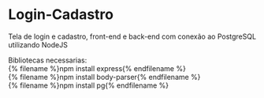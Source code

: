 # Login-Cadastro
Tela de login e cadastro, front-end e back-end com conexão ao PostgreSQL utilizando NodeJS


Bibliotecas necessarias: <br>
 {% filename %}npm install express{% endfilename %} <br>
 {% filename %}npm install body-parser{% endfilename %} <br>
 {% filename %}npm install pg{% endfilename %} <br>
